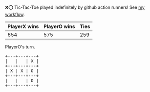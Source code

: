 :x::o: Tic-Tac-Toe played indefinitely by github action runners! See [my workflow](.github/workflows/play.yaml).

|PlayerX wins|PlayerO wins|Ties|
|-|-|-|
|654|575|259|

PlayerO's turn.

<pre>
+---+---+---+
|   |   | X |
+---+---+---+
| X | X | O |
+---+---+---+
|   |   | O |
+---+---+---+
</pre>
